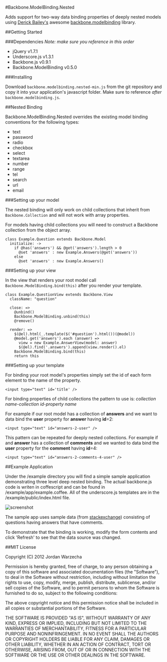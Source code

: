 #Backbone.ModelBinding.Nested

Adds support for two-way data binding properties of deeply nested models using [Derick Bailey's](https://github.com/derickbailey) awesome [backbone.modelbinding](https://github.com/derickbailey/backbone.modelbinding) library.
  
##Getting Started

###Dependencies
*Note: make sure you reference in this order*

* jQuery v1.7.1
* Underscore.js v1.3.1
* Backbone.js v0.9.1
* Backbone.ModelBinding v0.5.0

###Installing

Download `backbone.modelbinding.nested-min.js` from the git repository and copy it into your application's javascript folder.  Make sure to reference *after* `backbone.modelbinding.js`.

##Nested Binding

Backbone.ModelBinding.Nested overrides the existing model binding conventions for the following types:

* text
* password
* radio
* checkbox
* select
* textarea
* number
* range
* tel
* search
* url
* email

###Setting up your model

The nested binding will only work on child collections that  inherit from `Backbone.Collection` and will not work with array properties.

For models having child collections you will need to construct a Backbone collection from the object array.

````
class Example.Question extends Backbone.Model
  initialize: ->
    if @has('answers') && @get('answers').length > 0
      @set 'answers' : new Example.Answers(@get('answers'))
    else
      @set 'answers' : new Example.Answers()
````

###Setting up your view

In the view that renders your root model call `Backbone.ModelBinding.bind(this)` after you render your template.

````
class Example.QuestionView extends Backbone.View
  className: "question"
    
  close: =>
    @unbind()
    Backbone.ModelBinding.unbind(this)
    @remove()
  
  render: =>
    $(@el).html(_.template($('#question').html())(@model))
    @model.get('answers').each (answer) =>
      view = new Example.AnswerView(model: answer)
      $(@el).find('.answers').append(view.render().el)
    Backbone.ModelBinding.bind(this)
    return this
`````

###Setting up your template

For binding your root model's properties simply set the id of each form element to the name of the property.

````
<input type="text" id='title' />
````

For binding properties of child collections the pattern to use is: *collection name*-*collection id*-*property name*

For example if our root model has a collection of __answers__ and we want to data bind the __user__ property for __answer__ having __id__=2:

````
<input type="text" id="answers-2-user" />
````

This pattern can be repeated for deeply nested collections.  For example if and __answer__ has a collection of __comments__ and we wanted to data bind the __user__ property for the __comment__ having __id__=4:

````
<input type="text" id="answers-2-comments-4-user" />
````

##Example Application

Under the /example directory you will find a simple sample application demonstrating three level deep nested binding.  The actual backbone.js code is writen in coffescript and can be found in /example/app/example.coffee.  All of the underscore.js templates are in the /example/public/index.html file.

![screenshot](https://github.com/jwarzech/backbone.modelbinding.nested/raw/master/example/public/images/screenshot.png)

The sample app uses sample data (from [stackexchange](http://data.stackexchange.com/)) consisting of questions having answers that have comments.

To demonstrate that the binding is working, modify the form contents and click 'Refresh' to see that the data source was changed.

##MIT License

Copyright (C) 2012 Jordan Warzecha

Permission is hereby granted, free of charge, to any person obtaining a copy of this software and associated documentation files (the "Software"), to deal in the Software without restriction, including without limitation the rights to use, copy, modify, merge, publish, distribute, sublicense, and/or sell copies of the Software, and to permit persons to whom the Software is furnished to do so, subject to the following conditions:

The above copyright notice and this permission notice shall be included in all copies or substantial portions of the Software.

THE SOFTWARE IS PROVIDED "AS IS", WITHOUT WARRANTY OF ANY KIND, EXPRESS OR IMPLIED, INCLUDING BUT NOT LIMITED TO THE WARRANTIES OF MERCHANTABILITY, FITNESS FOR A PARTICULAR PURPOSE AND NONINFRINGEMENT. IN NO EVENT SHALL THE AUTHORS OR COPYRIGHT HOLDERS BE LIABLE FOR ANY CLAIM, DAMAGES OR OTHER LIABILITY, WHETHER IN AN ACTION OF CONTRACT, TORT OR OTHERWISE, ARISING FROM, OUT OF OR IN CONNECTION WITH THE SOFTWARE OR THE USE OR OTHER DEALINGS IN THE SOFTWARE.